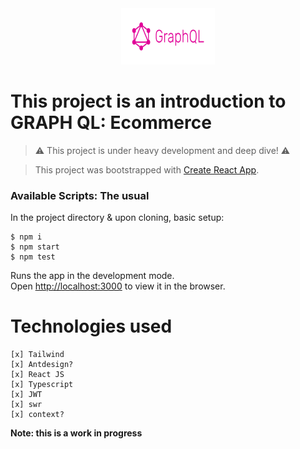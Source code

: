 <div align='center'>
    <img src='./graphql-gh.png' width=150 height=90/>
</div>

# This project is an introduction to GRAPH QL: Ecommerce

> ⚠️ This project is under heavy development and deep dive! ⚠️

> This project was bootstrapped with [Create React App](https://github.com/facebook/create-react-app).

### Available Scripts: The usual

In the project directory & upon cloning, basic setup:

```
$ npm i
$ npm start
$ npm test
```

Runs the app in the development mode.\
Open [http://localhost:3000](http://localhost:3000) to view it in the browser.

# Technologies used

```
[x] Tailwind
[x] Antdesign?
[x] React JS
[x] Typescript
[x] JWT
[x] swr
[x] context?
```

**Note: this is a work in progress**
